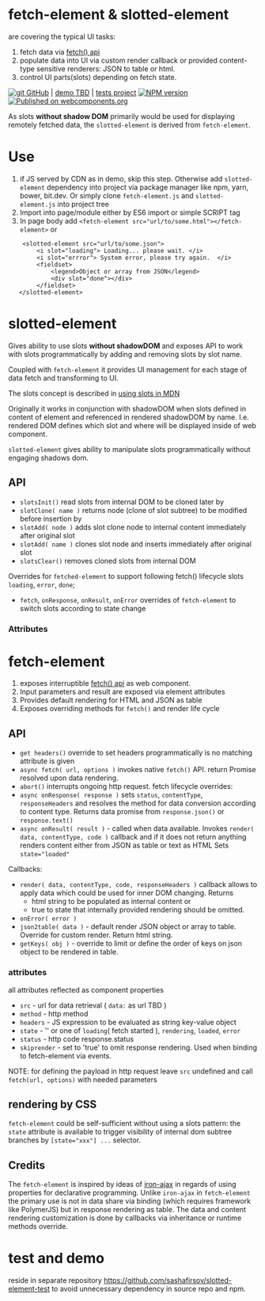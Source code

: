 # fetch-element & slotted-element

are covering the typical UI tasks:
1. fetch data via [fetch() api](https://developer.mozilla.org/en-US/docs/Web/API/Fetch_API)
2. populate data into UI via custom render callback or provided content-type sensitive renderers: JSON to table or html.
3. control UI parts(slots) depending on fetch state.

[![git](https://cdnjs.cloudflare.com/ajax/libs/octicons/8.5.0/svg/mark-github.svg) GitHub](https://github.com/sashafirsov/slotted-element)
| [demo TBD](https://cdn.xml4jquery.com/ajax/libs/embed-page/0.0.21/build/esm-unbundled/demo/index.html)
| [tests project](https://github.com/sashafirsov/slotted-element-test)
[![NPM version][npm-image]][npm-url]
[![Published on webcomponents.org](https://img.shields.io/badge/webcomponents.org-published-blue.svg)](https://www.webcomponents.org/element/slotted-element)

As slots **without shadow DOM** primarily would be used for displaying remotely fetched data, 
the `slotted-element` is derived from `fetch-element`.

# Use
1. if JS served by CDN as in demo, skip this step. Otherwise add `slotted-element` dependency into project via package manager 
   like npm, yarn, bower, bit.dev. 
   Or simply clone `fetch-element.js` and `slotted-element.js` into project tree
2. Import into page/module either by ES6 import or simple SCRIPT tag
3. In page body add  ```<fetch-element src="url/to/some.html"></fetch-element>``` or 
   
```
    <slotted-element src="url/to/some.json">
        <i slot="loading"> Loading... please wait. </i>
        <i slot="errror"> System error, please try again.  </i>
        <fieldset>
            <legend>Object or array from JSON</legend>
            <div slot="done"></div>
        </fieldset>
   </slotted-element>       
```

# slotted-element
Gives ability to use slots **without shadowDOM** and exposes API to work with slots programmatically by adding and 
removing slots by slot name.

Coupled with `fetch-element` it provides UI management for each stage of data fetch and transforming to UI.  

The slots concept is described in 
[using slots in MDN](https://developer.mozilla.org/en-US/docs/Web/Web_Components/Using_templates_and_slots#adding_flexibility_with_slots)

Originally it works in conjunction with shadowDOM when slots defined in content of element and referenced in 
rendered shadowDOM by name. I.e. rendered DOM defines which slot and where will be displayed inside of web component.

`slotted-element` gives ability to manipulate slots programmatically without engaging shadows dom.

## API
* `slotsInit()` read slots from internal DOM to be cloned later by
* `slotClone( name )` returns node (clone of slot subtree) to be modified before insertion by
* `slotAdd( node )` adds slot clone node to internal content immediately after original slot
* `slotAdd( name )` clones slot node and inserts immediately after original slot
* `slotsClear()` removes cloned slots from internal DOM

Overrides for `fetched-element` to support following fetch() lifecycle slots `loading`, `error`, `done`;
* `fetch`, `onResponse`, `onResult`, `onError` overrides of `fetch-element` to switch slots according to state change

### Attributes

# fetch-element

1. exposes interruptible [fetch() api](https://developer.mozilla.org/en-US/docs/Web/API/Fetch_API) as web component. 
2. Input parameters and result are exposed via element attributes
3. Provides default rendering for HTML and JSON as table
4. Exposes overriding methods for `fetch()` and render life cycle  

## API
* `get headers()` override to set headers programmatically is no matching attribute is given
* `async fetch( url, options )` invokes native `fetch()` API. return Promise resolved upon data rendering.
* `abort()` interrupts ongoing http request.
fetch lifecycle overrides:
* `async onResponse( response )` sets `status`, `contentType`, `responseHeaders` and resolves the method for data 
  conversion according to content type. 
  Returns data promise from `response.json()` or `response.text()`
* `async onResult( result )` - called when data available. 
  Invokes `render( data, contentType, code )` callback and if it does not return anything 
  renders content either from JSON as table or text as HTML
  Sets `state="loaded"`

Callbacks:
* `render( data, contentType, code, responseHeaders )` callback allows to apply data 
  which could be used for inner DOM changing.
  Returns
    * html string to be populated as internal content or
    * true to state that internally provided rendering should be omitted.
* `onError( error )`
* `json2table( data )` - default render JSON object or array to table. Override for custom render. Return html string.
* `getKeys( obj )` - override to limit or define the order of keys on json object to be rendered in table.

    
### attributes
all attributes reflected as component properties
* `src` - url for data retrieval ( `data:` as url TBD )
* `method` - http method  
* `headers` - JS expression to be evaluated as string key-value object
* `state` - '' or one of `loading`( fetch started ), `rendering`, `loaded`, `error`
* `status` - http code response.status
* `skiprender` - set to 'true' to omit response rendering. Used when binding to fetch-element via events.

NOTE: for defining the payload in http request leave `src` undefined and call `fetch(url, options)` with needed parameters
 
## rendering by CSS
`fetch-element` could be self-sufficient without using a slots pattern: the `state` attribute is available to trigger 
visibility of internal dom subtree branches by `[state="xxx"] ...` selector. 

## Credits
The `fetch-element` is inspired by ideas of [iron-ajax](https://github.com/PolymerElements/iron-ajax) in regards of
using properties for declarative programming. Unlike `iron-ajax` in `fetch-element` the primary use is not in data share 
via binding (which requires framework like PolymerJS) but in response rendering as table. 
The data and content rendering customization is done by callbacks via inheritance or runtime methods override.

# test and demo
reside in separate repository https://github.com/sashafirsov/slotted-element-test to avoid unnecessary dependency in 
source repo and npm.


[npm-image]:      https://img.shields.io/npm/v/slotted-element.svg
[npm-url]:        https://npmjs.org/package/slotted-element